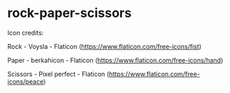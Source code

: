 # rock-paper-scissors

Icon credits:

Rock - Voysla - Flaticon (https://www.flaticon.com/free-icons/fist)

Paper - berkahicon - Flaticon (https://www.flaticon.com/free-icons/hand)

Scissors - Pixel perfect - Flaticon (https://www.flaticon.com/free-icons/peace)